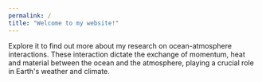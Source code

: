 ```yaml
---
permalink: /
title: "Welcome to my website!"
---
```

Explore it to find out more about my research on ocean-atmosphere interactions. These interaction dictate the exchange of momentum, heat and material between the ocean and the atmosphere, playing a crucial role in Earth's weather and climate. 
